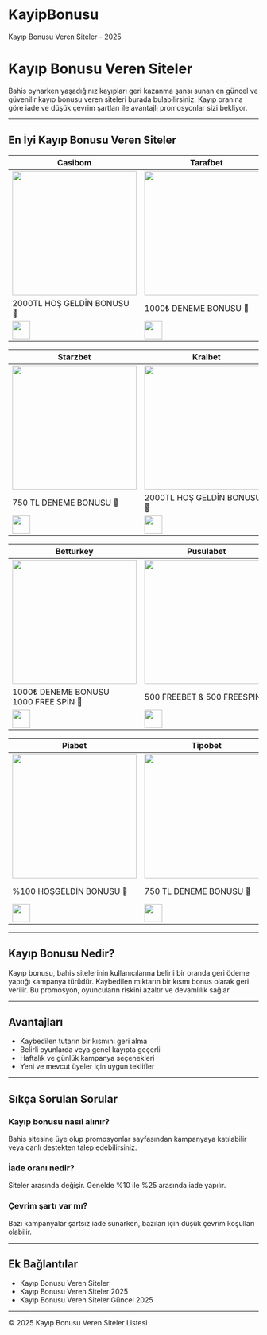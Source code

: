 # KayipBonusu
Kayıp Bonusu Veren Siteler - 2025

# Kayıp Bonusu Veren Siteler

Bahis oynarken yaşadığınız kayıpları geri kazanma şansı sunan en güncel ve güvenilir kayıp bonusu veren siteleri burada bulabilirsiniz. Kayıp oranına göre iade ve düşük çevrim şartları ile avantajlı promosyonlar sizi bekliyor.

---

## En İyi Kayıp Bonusu Veren Siteler

| Casibom | Tarafbet | Sahabet |
|---------|----------|---------|
| <a href="https://shortlinkapp.com/casiboms" target="_blank"><img src="https://resmim.net/cdn/2025/07/02/TPU7v3.jpg" width="250" height="auto" /></a> | <a href="https://shortlinkapp.com/wCggm" target="_blank"><img src="https://resmim.net/cdn/2025/06/17/TiXCEi.jpg" width="250" height="auto" /></a> | <a href="https://shortlinkapp.com/RpyYA" target="_blank"><img src="https://resmim.net/cdn/2025/06/01/Td5It3.jpg" width="250" height="auto" /></a> |
| 2000TL HOŞ GELDİN BONUSU 🎁 | 1000₺ DENEME BONUSU 🎁 | 1000 TL DENEME BONUSU 🎁 |
| <a href="https://shortlinkapp.com/casiboms" target="_blank"><img src="https://img.shields.io/badge/Bonusu_Al-Hemen_Tıkla-green?style=for-the-badge" style="height:36px;" /></a> | <a href="https://shortlinkapp.com/wCggm" target="_blank"><img src="https://img.shields.io/badge/Bonusu_Al-Hemen_Tıkla-blue?style=for-the-badge" style="height:36px;" /></a> | <a href="https://shortlinkapp.com/RpyYA" target="_blank"><img src="https://img.shields.io/badge/Bonusu_Al-Hemen_Tıkla-blue?style=for-the-badge" style="height:36px;" /></a> |

| Starzbet | Kralbet | Onwin |
|----------|---------|-------|
| <a href="https://shortlinkapp.com/qrVyr" target="_blank"><img src="https://resmim.net/cdn/2025/07/02/TLaBlc.jpg" width="250" height="auto" /></a> | <a href="https://shortlinkapp.com/vTJnw" target="_blank"><img src="https://resmim.net/cdn/2025/06/14/T1NfO3.jpg" width="250" height="auto" /></a> | <a href="https://shortlinkapp.com/LgsCj" target="_blank"><img src="https://resmim.net/cdn/2025/06/01/Td5BpZ.jpg" width="250" height="auto" /></a> |
| 750 TL DENEME BONUSU 🎁 | 2000TL HOŞ GELDİN BONUSU 🎁 | 750 TL DENEME BONUSU 🎁 |
| <a href="https://shortlinkapp.com/qrVyr" target="_blank"><img src="https://img.shields.io/badge/Bonusu_Al-Hemen_Tıkla-red?style=for-the-badge" style="height:36px;" /></a> | <a href="https://shortlinkapp.com/vTJnw" target="_blank"><img src="https://img.shields.io/badge/Bonusu_Al-Hemen_Tıkla-green?style=for-the-badge" style="height:36px;" /></a> | <a href="https://shortlinkapp.com/LgsCj" target="_blank"><img src="https://img.shields.io/badge/Bonusu_Al-Hemen_Tıkla-green?style=for-the-badge" style="height:36px;" /></a> |

| Betturkey | Pusulabet | Xslot |
|-----------|-----------|-------|
| <a href="https://shortlinkapp.com/TNMxC" target="_blank"><img src="https://resmim.net/cdn/2025/06/21/TxCEoF.jpg" width="250" height="auto" /></a> | <a href="https://shortlinkapp.com/zGNnb" target="_blank"><img src="https://resmim.net/cdn/2025/06/12/TrcooW.jpg" width="250" height="auto" /></a> | <a href="https://shortlinkapp.com/pabOb" target="_blank"><img src="https://resmim.net/cdn/2025/06/21/TxCkZC.jpg" width="250" height="auto" /></a> |
| 1000₺ DENEME BONUSU <br> 1000 FREE SPİN 🎁 | 500 FREEBET & 500 FREESPIN 🎁 | 1000₺ DENEME BONUSU <br> 1000 FREE SPİN 🎁 |
| <a href="https://shortlinkapp.com/TNMxC" target="_blank"><img src="https://img.shields.io/badge/Bonusu_Al-Hemen_Tıkla-red?style=for-the-badge" style="height:36px;" /></a> | <a href="https://shortlinkapp.com/zGNnb" target="_blank"><img src="https://img.shields.io/badge/Bonusu_Al-Hemen_Tıkla-green?style=for-the-badge" style="height:36px;" /></a> | <a href="https://shortlinkapp.com/pabOb" target="_blank"><img src="https://img.shields.io/badge/Bonusu_Al-Hemen_Tıkla-blue?style=for-the-badge" style="height:36px;" /></a> |

| Piabet | Tipobet | Bizbet |
|---------|---------|--------|
| <a href="https://shortlinkapp.com/wLbWn" target="_blank"><img src="https://resmim.net/cdn/2025/06/22/TOZgTG.jpg" width="250" height="auto" /></a> | <a href="https://shortlinkapp.com/CYeIU" target="_blank"><img src="https://resmim.net/cdn/2025/06/01/Td5w0c.jpg" width="250" height="auto" /></a> | <a href="https://shortlinkapp.com/zSCPt" target="_blank"><img src="https://resmim.net/cdn/2025/06/08/Tbkxd1.jpg" width="250" height="auto" /></a> |
| %100 HOŞGELDİN BONUSU 🎁 | 750 TL DENEME BONUSU 🎁 | %100 HOŞGELDİN BONUSU <br> 3000 TL 🎁 |
| <a href="https://shortlinkapp.com/wLbWn" target="_blank"><img src="https://img.shields.io/badge/Bonusu_Al-Hemen_Tıkla-blue?style=for-the-badge" style="height:36px;" /></a> | <a href="https://shortlinkapp.com/CYeIU" target="_blank"><img src="https://img.shields.io/badge/Bonusu_Al-Hemen_Tıkla-red?style=for-the-badge" style="height:36px;" /></a> | <a href="https://shortlinkapp.com/zSCPt" target="_blank"><img src="https://img.shields.io/badge/Bonusu_Al-Hemen_Tıkla-green?style=for-the-badge" style="height:36px;" /></a> |

---

## Kayıp Bonusu Nedir?

Kayıp bonusu, bahis sitelerinin kullanıcılarına belirli bir oranda geri ödeme yaptığı kampanya türüdür. Kaybedilen miktarın bir kısmı bonus olarak geri verilir. Bu promosyon, oyuncuların riskini azaltır ve devamlılık sağlar.

---

## Avantajları

- Kaybedilen tutarın bir kısmını geri alma
- Belirli oyunlarda veya genel kayıpta geçerli
- Haftalık ve günlük kampanya seçenekleri
- Yeni ve mevcut üyeler için uygun teklifler

---

## Sıkça Sorulan Sorular

### Kayıp bonusu nasıl alınır?
Bahis sitesine üye olup promosyonlar sayfasından kampanyaya katılabilir veya canlı destekten talep edebilirsiniz.

### İade oranı nedir?
Siteler arasında değişir. Genelde %10 ile %25 arasında iade yapılır.

### Çevrim şartı var mı?
Bazı kampanyalar şartsız iade sunarken, bazıları için düşük çevrim koşulları olabilir.

---

## Ek Bağlantılar

- Kayıp Bonusu Veren Siteler
- Kayıp Bonusu Veren Siteler 2025
- Kayıp Bonusu Veren Siteler Güncel 2025

---

© 2025 Kayıp Bonusu Veren Siteler Listesi
